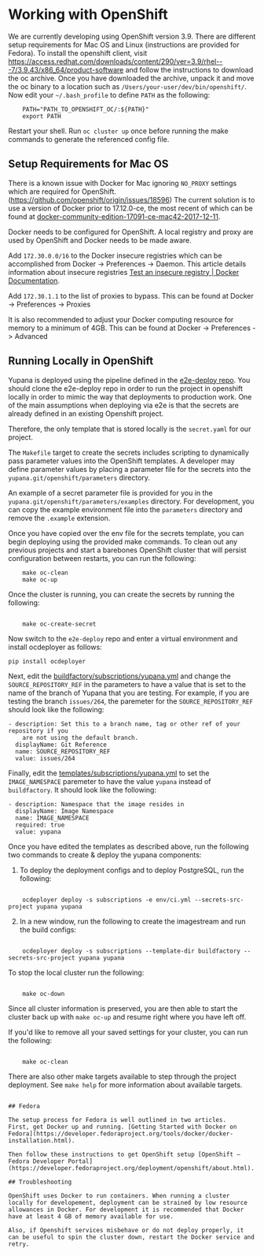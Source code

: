 # Working with OpenShift
We are currently developing using OpenShift version 3.9. There are different setup requirements for Mac OS and Linux (instructions are provided for Fedora). To install the openshift client, visit https://access.redhat.com/downloads/content/290/ver=3.9/rhel---7/3.9.43/x86_64/product-software and follow the instructions to download the oc archive. Once you have downloaded the archive, unpack it and move the oc binary to a location such as `/Users/your-user/dev/bin/openshift/`. Now edit your `~/.bash_profile` to define `PATH` as the following:

```
    PATH="PATH_TO_OPENSHIFT_OC/:${PATH}"
    export PATH
```

Restart your shell. Run `oc cluster up` once before running the make commands to generate the referenced config file.

## Setup Requirements for Mac OS

There is a known issue with Docker for Mac ignoring `NO_PROXY` settings which are required for OpenShift. (https://github.com/openshift/origin/issues/18596) The current solution is to use a version of Docker prior to 17.12.0-ce, the most recent of which can be found at [docker-community-edition-17091-ce-mac42-2017-12-11](https://docs.docker.com/docker-for-mac/release-notes/#docker-community-edition-17091-ce-mac42-2017-12-11).

Docker needs to be configured for OpenShift. A local registry and proxy are used by OpenShift and Docker needs to be made aware.

Add `172.30.0.0/16` to the Docker insecure registries which can be accomplished from Docker -> Preferences -> Daemon. This article details information about insecure registries [Test an insecure registry | Docker Documentation](https://docs.docker.com/registry/insecure/).

Add `172.30.1.1` to the list of proxies to bypass. This can be found at Docker -> Preferences -> Proxies

It is also recommended to adjust your Docker computing resource for memory to a minimum of 4GB. This can be found at Docker -> Preferences -> Advanced

## Running Locally in OpenShift

Yupana is deployed using the pipeline defined in the [e2e-deploy repo](https://github.com/RedHatInsights/e2e-deploy).
You should clone the e2e-deploy repo in order to run the project in openshift locally in order to mimic the way that deployments to production work. One of the main assumptions when deploying via e2e is that the secrets are already defined in an existing Openshift project.

Therefore, the only template that is stored locally is the `secret.yaml` for our project.

The `Makefile` target to create the secrets includes scripting to dynamically pass parameter values into the OpenShift templates. A developer may define parameter values by placing a parameter file for the secrets into the `yupana.git/openshift/parameters` directory.

An example of a secret parameter file is provided for you in the `yupana.git/openshift/parameters/examples` directory. For development, you can copy the example environment file into the `parameters` directory and remove the `.example` extension.

Once you have copied over the env file for the secrets template, you can begin deploying using the provided make commands. To clean out any previous projects and start a barebones OpenShift cluster that will persist configuration between restarts, you can run the following:

```
    make oc-clean
    make oc-up

```

 Once the cluster is running, you can create the secrets by running the following:

```

    make oc-create-secret

```
Now switch to the `e2e-deploy` repo and enter a virtual environment and install ocdeployer as follows:

```
pip install ocdeployer
```

Next, edit the [buildfactory/subscriptions/yupana.yml](https://github.com/RedHatInsights/e2e-deploy/blob/master/buildfactory/subscriptions/yupana.yml) and change the `SOURCE_REPOSITORY_REF` in the parameters to have a value that is set to the name of the branch of Yupana that you are testing. For example, if you are testing the branch `issues/264`, the paremeter for the `SOURCE_REPOSITORY_REF` should look like the following:

```
- description: Set this to a branch name, tag or other ref of your repository if you
    are not using the default branch.
  displayName: Git Reference
  name: SOURCE_REPOSITORY_REF
  value: issues/264
```

Finally, edit the [templates/subscriptions/yupana.yml](https://github.com/RedHatInsights/e2e-deploy/blob/master/templates/subscriptions/yupana.yml) to set the `IMAGE_NAMESPACE` paremeter to have the value `yupana` instead of `buildfactory`. It should look like the following:

```
- description: Namespace that the image resides in
  displayName: Image Namespace
  name: IMAGE_NAMESPACE
  required: true
  value: yupana
```

Once you have edited the templates as described above, run the following two commands to create & deploy the yupana components:

1. To deploy the deployment configs and to deploy PostgreSQL, run the following:

```

    ocdeployer deploy -s subscriptions -e env/ci.yml --secrets-src-project yupana yupana

```

2. In a new window, run the following to create the imagestream and run the build configs:

```

    ocdeployer deploy -s subscriptions --template-dir buildfactory --secrets-src-project yupana yupana

```

To stop the local cluster run the following:

```

    make oc-down

```

Since all cluster information is preserved, you are then able to start the cluster back up with `make oc-up` and resume right where you have left off.

If you'd like to remove all your saved settings for your cluster, you can run the following:

```

    make oc-clean

```

There are also other make targets available to step through the project deployment. See `make help` for more information about available targets.

```

## Fedora

The setup process for Fedora is well outlined in two articles.
First, get Docker up and running. [Getting Started with Docker on Fedora](https://developer.fedoraproject.org/tools/docker/docker-installation.html).

Then follow these instructions to get OpenShift setup [OpenShift — Fedora Developer Portal](https://developer.fedoraproject.org/deployment/openshift/about.html).

## Troubleshooting

OpenShift uses Docker to run containers. When running a cluster locally for developement, deployment can be strained by low resource allowances in Docker. For development it is recommended that Docker have at least 4 GB of memory available for use.

Also, if Openshift services misbehave or do not deploy properly, it can be useful to spin the cluster down, restart the Docker service and retry.
